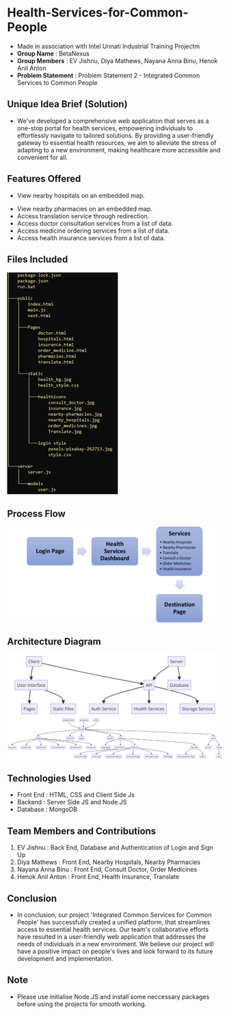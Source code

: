 # Health-Services-for-Common-People
- Made in association with Intel Unnati Industrial Training Projectm
- **Group Name** : BetaNexus
- **Group Members** : EV Jishnu, Diya Mathews, Nayana Anna Binu, Henok Anil Anton
- **Problem Statement** : Problem Statement 2 - Integrated Common Services to Common People
  
## Unique Idea Brief (Solution)
- We've developed a comprehensive web application that serves as a one-stop portal for health services, empowering individuals to effortlessly navigate to tailored solutions. By providing a user-friendly gateway to essential health resources, we aim to alleviate the stress of adapting to a new environment, making healthcare more accessible and convenient for all.

## Features Offered
* View nearby hospitals on an embedded map.
- View nearby pharmacies on an embedded map.
- Access translation service through redirection.
- Access doctor consultation services from a list of data.
- Access medicine ordering services from a list of data.
- Access health insurance services from a list of data.

## Files Included
![alt text](https://github.com/Jishnu-Vasudev/Health-Services-for-Common-People/blob/main/resources/1.png)
## Process Flow
![alt text](https://github.com/Jishnu-Vasudev/Health-Services-for-Common-People/blob/main/resources/2.png)
## Architecture Diagram
![alt text](https://github.com/Jishnu-Vasudev/Health-Services-for-Common-People/blob/main/resources/3.png)
![alt text](https://github.com/Jishnu-Vasudev/Health-Services-for-Common-People/blob/main/resources/4.png)
## Technologies Used
- Front End : HTML, CSS and Client Side Js
- Backend : Server Side JS and Node.JS
- Database : MongoDB
## Team Members and Contributions
1. EV Jishnu : Back End, Database and Authentication of Login and Sign Up
2. Diya Mathews : Front End, Nearby Hospitals, Nearby Pharmacies
3. Nayana Anna Binu : Front End, Consult Doctor, Order Medicines
4. Henok Anil Anton : Front End, Health Insurance, Translate
## Conclusion
- In conclusion, our project 'Integrated Common Services for Common People' has successfully created a unified platform, that streamlines access to essential health services. 
Our team's collaborative efforts have resulted in a user-friendly web application that addresses the needs of individuals in a new environment.
We believe our project will have a positive impact on people's lives and look forward to its future development and implementation.
## Note
- Please use initialise Node.JS and install some neccessary packages before using the projects for smooth working.

